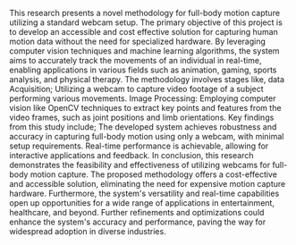  This research presents a novel methodology for full-body motion capture utilizing a standard
 webcam setup. The primary objective of this project is to develop an accessible and cost
effective solution for capturing human motion data without the need for specialized hardware.
 By leveraging computer vision techniques and machine learning algorithms, the system aims
 to accurately track the movements of an individual in real-time, enabling applications in
 various fields such as animation, gaming, sports analysis, and physical therapy. The
 methodology involves stages like, data Acquisition; Utilizing a webcam to capture video
 footage of a subject performing various movements. Image Processing: Employing computer
 vision like OpenCV techniques to extract key points and features from the video frames, such
 as joint positions and limb orientations. Key findings from this study include; The developed
 system achieves robustness and accuracy in capturing full-body motion using only a webcam,
 with minimal setup requirements. Real-time performance is achievable, allowing for
 interactive applications and feedback. In conclusion, this research demonstrates the feasibility
 and effectiveness of utilizing webcams for full-body motion capture. The proposed
 methodology offers a cost-effective and accessible solution, eliminating the need for
 expensive motion capture hardware. Furthermore, the system's versatility and real-time
 capabilities open up opportunities for a wide range of applications in entertainment,
 healthcare, and beyond. Further refinements and optimizations could enhance the system's
 accuracy and performance, paving the way for widespread adoption in diverse industries.
